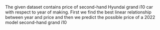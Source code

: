 The given dataset contains price of second-hand Hyundai grand i10 car with 
respect to year of making. First we find the best linear relationship between year and 
price and then we predict the possible price of a 2022 model second-hand grand i10
